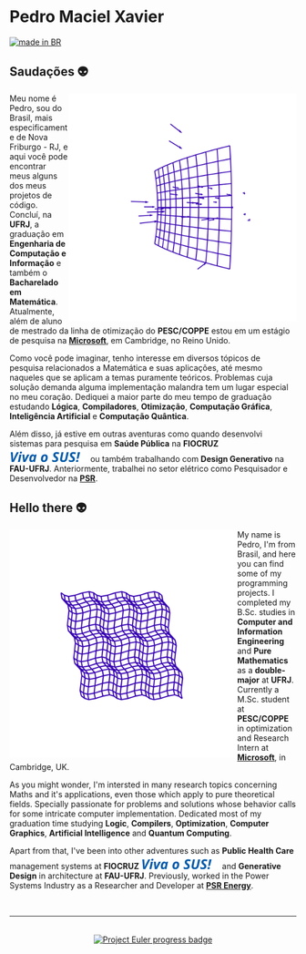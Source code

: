 <h1>Pedro Maciel Xavier</h1>
<a href="https://github.com/pedromxavier/flag-badges">
    <img src="https://raw.githubusercontent.com/pedromxavier/flag-badges/main/badges/BR.svg" alt="made in BR">
</a>

<div align="left">
  
<h2> 
  Saudações 👽 <br>
</h2>

<img src="./static/vector-field.svg" min-width="350px" max-width="450px" width="400px" top= "0 px" align="right"/>
  
<p> 
  Meu nome é Pedro, sou do Brasil, mais especificamente de Nova Friburgo - RJ, e aqui você pode encontrar meus alguns dos meus projetos de código.
  Concluí, na <strong>UFRJ</strong>, a graduação em <strong>Engenharia de Computação e Informação</strong> e também o <strong>Bacharelado em Matemática</strong>.
  Atualmente, além de aluno de mestrado da linha de otimização do <strong>PESC/COPPE</strong> estou em um estágio de pesquisa na <strong><a href="https://www.microsoft.com/en-us/research/lab/microsoft-research-cambridge/">Microsoft</a></strong>, em Cambridge, no Reino Unido.
<p>

<p>
  Como você pode imaginar, tenho interesse em diversos tópicos de pesquisa relacionados a Matemática e suas aplicações, até mesmo naqueles que se aplicam a temas puramente teóricos.
  Problemas cuja solução demanda alguma implementação malandra tem um lugar especial no meu coração.
  Dediquei a maior parte do meu tempo de graduação estudando <strong>Lógica</strong>, <strong>Compiladores</strong>, <strong>Otimização</strong>, <strong>Computação Gráfica</strong>, <strong>Inteligência Artificial</strong> e <strong>Computação Quântica</strong>.
<p>
  
<p>
  Além disso, já estive em outras aventuras como quando desenvolvi sistemas para pesquisa em <Strong>Saúde Pública</strong> na <strong>FIOCRUZ</strong> <img src="./static/sus.svg" align="bottom"/>  ou também trabalhando com <strong>Design Generativo</strong> na <strong>FAU-UFRJ</strong>.
  Anteriormente, trabalhei no setor elétrico como Pesquisador e Desenvolvedor na <strong><a href="https://www.psr-inc.com/">PSR</a></strong>.
</p>
  
</div>

<div align="left">
  <h2>
    Hello there 👽 <br>
  </h2>

  <img src="./static/surface-waves.svg" min-width="350px" max-width="450px" width="400px" top= "0 px" align="left"/>

  <p> 
    My name is Pedro, I'm from Brasil, and here you can find some of my programming projects.
    I completed my B.Sc. studies in <strong>Computer and Information Engineering</strong> and <strong>Pure Mathematics</strong> as a <strong>double-major</strong> at <strong>UFRJ</strong>.
    Currently a M.Sc. student at <strong>PESC/COPPE</strong> in optimization and Research Intern at <strong><a href="https://www.microsoft.com/en-us/research/lab/microsoft-research-cambridge/">Microsoft</a></strong>, in Cambridge, UK.
  <p>

  <p>
    As you might wonder, I'm intersted in many research topics concerning Maths and it's applications, even those which apply to pure theoretical fields.
    Specially passionate for problems and solutions whose behavior calls for some intricate computer implementation.
    Dedicated most of my graduation time studying <strong>Logic</strong>, <strong>Compilers</strong>, <strong>Optimization</strong>, <strong>Computer Graphics</strong>, <strong>Artificial Intelligence</strong> and <strong>Quantum Computing</strong>.
  <p>

  <p>
    Apart from that, I've been into other adventures such as <strong>Public Health Care</strong> management systems at <strong>FIOCRUZ</strong> <img src="./static/sus.svg" align="bottom"/> and <strong>Generative Design</strong> in architecture at <strong>FAU-UFRJ</strong>.
    Previously, worked in the Power Systems Industry as a Researcher and Developer at <strong><a href="https://www.psr-inc.com/">PSR Energy</a></strong>.
  </p>
</div>

<br>
<hr>
<br>

<div align="center">
  <a href="https://projecteuler.net/progress=pedro.xavier">
    <img src="https://projecteuler.net/profile/pedro.xavier.png" alt="Project Euler progress badge" align="center"> 
  </a>
</div>
